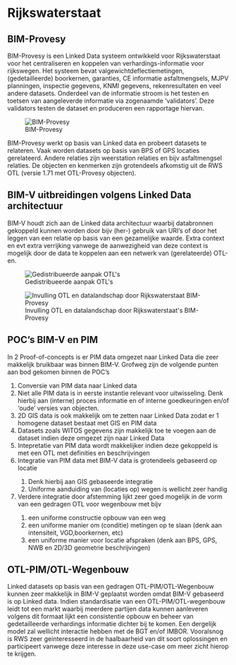 # Rijkswaterstaat 


## BIM-Provesy
BIM-Provesy is een Linked Data systeem ontwikkeld voor Rijkswaterstaat voor het centraliseren en koppelen van verhardings-informatie voor rijkswegen. Het systeem bevat valgewichtdeflectiemetingen, (gedetailleerde) boorkernen, garanties, CE informatie asfaltmengsels,  MJPV planningen, inspectie gegevens, KNMI gegevens, rekenresultaten en veel andere datasets. Onderdeel van de informatie stroom is het testen en toetsen van aangeleverde informatie via zogenaamde ‘validators’. Deze validators testen de dataset en produceren een rapportage hiervan.

<figure id="figure">
  <img src="h/media/rws_bimprovesy.PNG" alt="BIM-Provesy" />
  <figcaption>BIM-Provesy</figcaption>
</figure>

BIM-Provesy werkt op basis van Linked data en probeert datasets te relateren. Vaak worden datasets op basis van BPS of GPS locaties gerelateerd. Andere relaties zijn weerstation relaties en bijv asfaltmengsel relaties. De objecten en kenmerken zijn grotendeels afkomstig uit de RWS OTL (versie 1.71 met OTL-Provesy objecten). 

## BIM-V uitbreidingen volgens Linked Data architectuur
BIM-V houdt zich aan de Linked data architectuur waarbij databronnen gekoppeld kunnen worden door bijv (her-) gebruik van URI’s of door het leggen van een relatie op basis van een gezamelijke waarde. Extra context en evt extra verrijking vanwege de aanwezigheid van deze context is mogelijk door de data te koppelen aan een netwerk van (gerelateerde) OTL-en.

<figure id="figure">
  <img src="h/media/otl_aanpak.png" alt="Gedistribueerde aanpak OTL's" />
  <figcaption>Gedistribueerde aanpak OTL's</figcaption>
</figure>

<figure id="figure">
  <img src="h/media/boskalis_invulling.png" alt="Invulling OTL en datalandschap door Rijkswaterstaat BIM-Provesy" />
  <figcaption>Invulling OTL en datalandschap door Rijkswaterstaat's BIM-Provesy</figcaption>
</figure>


## POC’s BIM-V en PIM
In 2 Proof-of-concepts is er PIM data omgezet naar Linked Data die zeer makkelijk bruikbaar was binnen BIM-V. Grofweg zijn de volgende punten aan bod gekomen binnen de POC’s 
<ol><li>Conversie van PIM data naar Linked data </li>
<li>Niet alle PIM data is in eerste instantie relevant voor uitwisseling. Denk hierbij aan (interne) proces informatie en of interne goedkeuringen en/of ‘oude’ versies van objecten.</li>
<li>2D GIS data is ook makkelijk om te zetten naar Linked Data zodat er 1 homogene dataset bestaat met GIS en PIM data</li>
<li>	Datasets zoals WITOS gegevens zijn makkelijk toe te voegen aan de dataset indien deze omgezet zijn naar Linked Data</li>
<li>	Intepretatie van PIM data wordt makkelijker indien deze gekoppeld is met een OTL met definities en beschrijvingen</li>
<li>	Integratie van PIM data met BIM-V data is grotendeels gebaseerd op locatie </li>
<ol><li>	Denk hierbij aan GIS gebaseerde integratie</li>
<li>Uniforme aanduiding van (locaties op) wegen is wellicht zeer handig</li></ol>
<li>	Verdere integratie door afstemming lijkt zeer goed mogelijk in de vorm van een gedragen OTL voor wegenbouw met bijv </li>
<ol><li>	een uniforme constructie opbouw van een weg </li>
<li>	een uniforme manier om (conditie) metingen op te slaan (denk aan intensiteit, VGD,boorkernen, etc)</li>
<li>	een uniforme manier voor locatie afspraken (denk aan BPS, GPS, NWB en 2D/3D geometrie beschrijvingen)</li></ol></ol>


## OTL-PIM/OTL-Wegenbouw
Linked datasets op basis van een gedragen OTL-PIM/OTL-Wegenbouw kunnen zeer makkelijk in BIM-V geplaatst worden omdat BIM-V gebaseerd is op Linked data. Indien standardisatie van een OTL-PIM/OTL-wegenbouw leidt tot een markt waarbij meerdere partijen data kunnen aanleveren volgens dit formaat lijkt een consistentie opbouw en beheer van gedetailleerde verhardings informatie dichter bij te komen. Een dergelijk model zal wellicht interactie hebben met de BGT en/of IMBOR. Vooralsnog is RWS zeer geinteresseerd in de haalbaarheid van dit soort oplossingen en participeert vanwege deze interesse in deze use-case om meer zicht hierop te krijgen.
